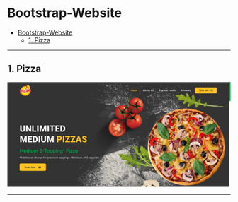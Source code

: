 # Bootstrap-Website

- [Bootstrap-Website](#bootstrap-website)
  - [1. Pizza](#1-pizza)

---

## 1. Pizza

![](./websites-imgs/pizza-wesbite.png)

---